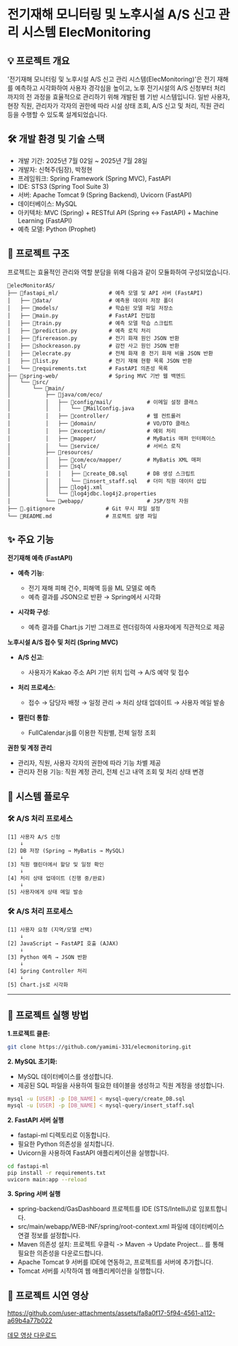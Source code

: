 
# 전기재해 모니터링 및 노후시설 A/S 신고 관리 시스템 ElecMonitoring

## 💡 프로젝트 개요

'전기재해 모니터링 및 노후시설 A/S 신고 관리 시스템(ElecMonitoring)'은 전기 재해를 예측하고 시각화하여 사용자 경각심을 높이고, 노후 전기시설의 A/S 신청부터 처리까지의 전 과정을 효율적으로 관리하기 위해 개발된 웹 기반 시스템입니다. 일반 사용자, 현장 직원, 관리자가 각자의 권한에 따라 시설 상태 조회, A/S 신고 및 처리, 직원 관리 등을 수행할 수 있도록 설계되었습니다.

## 🛠️ 개발 환경 및 기술 스택

- 개발 기간: 2025년 7월 02일 \~ 2025년 7월 28일
- 개발자: 신혁주(팀장), 박정현
- 프레임워크: Spring Framework (Spring MVC), FastAPI
- IDE: STS3 (Spring Tool Suite 3)
- 서버: Apache Tomcat 9 (Spring Backend), Uvicorn (FastAPI)
- 데이터베이스: MySQL
- 아키텍처: MVC (Spring) + RESTful API (Spring ↔ FastAPI) + Machine Learning (FastAPI)
- 예측 모델: Python (Prophet)

## 📁 프로젝트 구조

프로젝트는 효율적인 관리와 역할 분담을 위해 다음과 같이 모듈화하여 구성되었습니다.

```
📁elecMonitorAS/
├── 📁fastapi_ml/                # 예측 모델 및 API 서버 (FastAPI)
│   ├── 📁data/                  # 예측용 데이터 저장 폴더
│   ├── 📁models/                # 학습된 모델 파일 저장소
│   ├── 🐍main.py                # FastAPI 진입점
│   ├── 🐍train.py               # 예측 모델 학습 스크립트
│   ├── 🐍prediction.py          # 예측 로직 처리
│   ├── 🐍firereason.py          # 전기 화재 원인 JSON 반환
│   ├── 🐍shockreason.py         # 감전 사고 원인 JSON 반환
│   ├── 🐍elecrate.py            # 전체 화재 중 전기 화재 비율 JSON 반환
│   ├── 🐍list.py                # 전기 재해 현황 목록 JSON 반환
│   └── 📑requirements.txt       # FastAPI 의존성 목록
├── 📁spring-web/                # Spring MVC 기반 웹 백엔드
│   └── 📁src/
│       └── 📁main/
│           ├── 📁java/com/eco/
│           │   ├── 📁config/mail/           # 이메일 설정 클래스
│           │   │   └── 📄MailConfig.java
│           │   ├── 📁controller/            # 웹 컨트롤러
│           │   ├── 📁domain/                # VO/DTO 클래스
│           │   ├── 📁exception/             # 예외 처리
│           │   ├── 📁mapper/                # MyBatis 매퍼 인터페이스
│           │   └── 📁service/               # 서비스 로직
│           ├── 📁resources/
│           │   ├── 📁com/eco/mapper/        # MyBatis XML 매퍼
│           │   ├── 📁sql/
│           │   │   ├── 📄create_DB.sql      # DB 생성 스크립트
│           │   │   └── 📄insert_staff.sql   # 더미 직원 데이터 삽입
│           │   ├── 📄log4j.xml
│           │   └── 📄log4jdbc.log4j2.properties
│           └── 📁webapp/                    # JSP/정적 자원
├── 📄.gitignore                # Git 무시 파일 설정
└── 📄README.md                 # 프로젝트 설명 파일
```

## ✨ 주요 기능

**전기재해 예측 (FastAPI)**

* **예측 기능**:

  * 전기 재해 피해 건수, 피해액 등을 ML 모델로 예측
  * 예측 결과를 JSON으로 반환 → Spring에서 시각화
    
* **시각화 구성**:

  * 예측 결과를 Chart.js 기반 그래프로 렌더링하여 사용자에게 직관적으로 제공

**노후시설 A/S 접수 및 처리 (Spring MVC)**

* **A/S 신고**:

  * 사용자가 Kakao 주소 API 기반 위치 입력 → A/S 예약 및 접수

* **처리 프로세스**:

  * 접수 → 담당자 배정 → 일정 관리 → 처리 상태 업데이트 → 사용자 메일 발송

* **캘린더 통합**:

  * FullCalendar.js를 이용한 직원별, 전체 일정 조회
  
**권한 및 계정 관리**

* 관리자, 직원, 사용자 각자의 권한에 따라 기능 차별 제공
* 관리자 전용 기능: 직원 계정 관리, 전체 신고 내역 조회 및 처리 상태 변경

## 🔁 시스템 플로우

### 🛠 A/S 처리 프로세스

```
[1] 사용자 A/S 신청
    ↓
[2] DB 저장 (Spring → MyBatis → MySQL)
    ↓
[3] 직원 캘린더에서 할당 및 일정 확인
    ↓
[4] 처리 상태 업데이트 (진행 중/완료)
    ↓
[5] 사용자에게 상태 메일 발송
```

### 🛠 A/S 처리 프로세스

```
[1] 사용자 요청 (지역/모델 선택)
    ↓
[2] JavaScript → FastAPI 호출 (AJAX)
    ↓
[3] Python 예측 → JSON 반환
    ↓
[4] Spring Controller 처리
    ↓
[5] Chart.js로 시각화
```

---

## 🚀 프로젝트 실행 방법

**1.프로젝트 클론:**

```bash
git clone https://github.com/yamimi-331/elecmonitoring.git
```

**2. MySQL 초기화:**

 - MySQL 데이터베이스를 생성합니다.
 - 제공된 SQL 파일을 사용하여 필요한 테이블을 생성하고 직원 계정을 생성합니다.

```bash
mysql -u [USER] -p [DB_NAME] < mysql-query/create_DB.sql
mysql -u [USER] -p [DB_NAME] < mysql-query/insert_staff.sql

```

**2. FastAPI 서버 실행**

 - fastapi-ml 디렉토리로 이동합니다.
 - 필요한 Python 의존성을 설치합니다.
 - Uvicorn을 사용하여 FastAPI 애플리케이션을 실행합니다.

```bash
cd fastapi-ml
pip install -r requirements.txt
uvicorn main:app --reload
```

**3. Spring 서버 실행**

 - spring-backend/GasDashboard 프로젝트를 IDE (STS/IntelliJ)로 임포트합니다.
 - src/main/webapp/WEB-INF/spring/root-context.xml 파일에 데이터베이스 연결 정보를 설정합니다.
 - Maven 의존성 설치: 프로젝트 우클릭 -> Maven -> Update Project... 를 통해 필요한 의존성을 다운로드합니다.
 - Apache Tomcat 9 서버를 IDE에 연동하고, 프로젝트를 서버에 추가합니다.
 - Tomcat 서버를 시작하여 웹 애플리케이션을 실행합니다.

## **🚀 프로젝트 시연 영상**

https://github.com/user-attachments/assets/fa8a0f17-5f94-4561-a112-a69b4a77b022

[데모 영상 다운로드](https://raw.githubusercontent.com/yamimi-331/elecmonitoring/main/spring-web/src/main/resources/showFile/demo.mp4)
